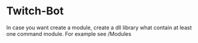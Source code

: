 # Twitch-Bot

In case you want create a module, create a dll library what contain at least one command module. For example see /Modules
